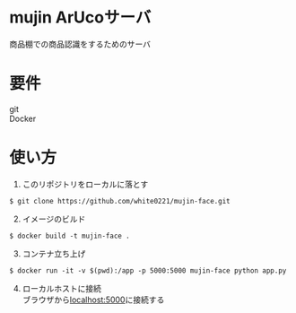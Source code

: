 # mujin ArUcoサーバ
商品棚での商品認識をするためのサーバ  

# 要件
git  
Docker  

# 使い方
1. このリポジトリをローカルに落とす  
``` .sourceCode .shell
$ git clone https://github.com/white0221/mujin-face.git
```  

2. イメージのビルド
``` .sourceCode .shell
$ docker build -t mujin-face .
```  

3. コンテナ立ち上げ  
``` .sourceCode .shell
$ docker run -it -v $(pwd):/app -p 5000:5000 mujin-face python app.py
```  

4. ローカルホストに接続  
ブラウザから[localhost:5000](http://localhost:5000)に接続する
